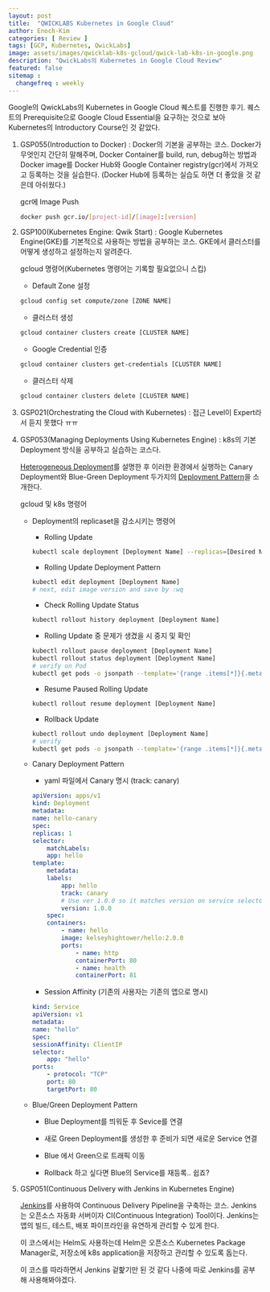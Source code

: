 ```yaml
---
layout: post
title:  "QWICKLABS Kubernetes in Google Cloud"
author: Enoch-Kim
categories: [ Review ]
tags: [GCP, Kubernetes, QwickLabs]
image: assets/images/qwicklab-k8s-gcloud/qwick-lab-k8s-in-google.png
description: "QwickLabs의 Kubernetes in Google Cloud Review"
featured: false
sitemap :
  changefreq : weekly
---
```


Google의 QwickLabs의 Kubernetes in Google Cloud 퀘스트를 진행한 후기.
퀘스트의 Prerequisite으로 Google Cloud Essential을 요구하는 것으로 보아 Kubernetes의 Introductory Course인 것 같았다.

1. GSP055(Introduction to Docker) : Docker의 기본을 공부하는 코스. Docker가 무엇인지 간단히 말해주며, Docker Container를 build, run, debug하는 방법과 Docker image를 Docker Hub와 Google Container registry(gcr)에서 가져오고 등록하는 것을 실습한다. (Docker Hub에 등록하는 실습도 하면 더 좋았을 것 같은데 아쉬웠다.)

    gcr에 Image Push

    ```sh
    docker push gcr.io/[project-id]/[image]:[version]
    ```

2. GSP100(Kubernetes Engine: Qwik Start) : Google Kubernetes Engine(GKE)를 기본적으로 사용하는 방법을 공부하는 코스. GKE에서 클러스터를 어떻게 생성하고 설정하는지 알려준다.

    gcloud 명령어(Kubernetes 명령어는 기록할 필요없으니 스킵)

    - Default Zone 설정

    ```sh
    gcloud config set compute/zone [ZONE NAME]
    ```

    - 클러스터 생성

    ```sh
    gcloud container clusters create [CLUSTER NAME]
    ```

    - Google Credential 인증

    ```sh
    gcloud container clusters get-credentials [CLUSTER NAME]
    ```

    - 클러스터 삭제

    ```sh
    gcloud container clusters delete [CLUSTER NAME]
    ```

3. GSP021(Orchestrating the Cloud with Kubernetes) : 접근 Level이 Expert라서 듣지 못했다 ㅠㅠ

4. GSP053(Managing Deployments Using Kubernetes Engine) : k8s의 기본 Deployment 방식을 공부하고 실습하는 코스다.

    [Heterogeneous Deployment](../k8s-heterogeneous-deploy)를 설명한 후 이러한 환경에서 실행하는 Canary Deployment와 Blue-Green Deployment 두가지의 [Deployment Pattern](../k8s-deployment-pattern)을 소개한다.

    gcloud 및 k8s 명령어

    - Deployment의 replicaset을 감소시키는 명령어

        - Rolling Update

        ```sh
        kubectl scale deployment [Deployment Name] --replicas=[Desired Num]
        ```

        - Rolling Update Deployment Pattern

        ```sh
        kubectl edit deployment [Deployment Name]
        # next, edit image version and save by :wq
        ```

        - Check Rolling Update Status

        ```sh
        kubectl rollout history deployment [Deployment Name]
        ```

        - Rolling Update 중 문제가 생겼을 시 중지 및 확인

        ```sh
        kubectl rollout pause deployment [Deployment Name]
        kubectl rollout status deployment [Deployment Name]
        # verify on Pod
        kubectl get pods -o jsonpath --template='{range .items[*]}{.metadata.name}{"\t"}{"\t"}{.spec.containers[0].image}{"\n"}{end}'
        ```

        - Resume Paused Rolling Update

        ```sh
        kubectl rollout resume deployment [Deployment Name]
        ```

        - Rollback Update

        ```sh
        kubectl rollout undo deployment [Deployment Name]
        # verify
        kubectl get pods -o jsonpath --template='{range .items[*]}{.metadata.name}{"\t"}{"\t"}{.spec.containers[0].image}{"\n"}{end}'
        ```

    - Canary Deployment Pattern

        - yaml 파일에서 Canary 명시 (track: canary)

        ```yaml
        apiVersion: apps/v1
        kind: Deployment
        metadata:
        name: hello-canary
        spec:
        replicas: 1
        selector:
            matchLabels:
            app: hello
        template:
            metadata:
            labels:
                app: hello
                track: canary
                # Use ver 1.0.0 so it matches version on service selector
                version: 1.0.0
            spec:
            containers:
                - name: hello
                image: kelseyhightower/hello:2.0.0
                ports:
                    - name: http
                    containerPort: 80
                    - name: health
                    containerPort: 81
        ```

        - Session Affinity (기존의 사용자는 기존의 앱으로 명시)

        ```yaml
        kind: Service
        apiVersion: v1
        metadata:
        name: "hello"
        spec:
        sessionAffinity: ClientIP
        selector:
            app: "hello"
        ports:
            - protocol: "TCP"
            port: 80
            targetPort: 80
        ```

    - Blue/Green Deployment Pattern

        - Blue Deployment를 띄워둔 후 Sevice를 연결

        - 새로 Green Deployment를 생성한 후 준비가 되면 새로운 Service 연결

        - Blue 에서 Green으로 트래픽 이동

        - Rollback 하고 싶다면 Blue의 Service를 재등록.. 쉽죠?

5. GSP051(Continuous Delivery with Jenkins in Kubernetes Engine)

    [Jenkins](https://www.jenkins.io/)를 사용하여 Continuous Delivery Pipeline을 구축하는 코스.
    Jenkins는 오픈소스 자동화 서버이자 CI(Continuous Integration) Tool이다.
    Jenkins는 앱의 빌드, 테스트, 배포 파이프라인을 유연하게 관리할 수 있게 한다.

    이 코스에서는 Helm도 사용하는데 Helm은 오픈소스 Kubernetes Package Manager로,
    저장소에 k8s application을 저장하고 관리할 수 있도록 돕는다.

    이 코스를 따라하면서 Jenkins 겉핥기만 된 것 같다 나중에 따로 Jenkins를 공부해 사용해봐야겠다.
